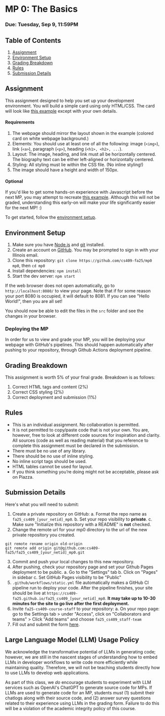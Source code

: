 # MP 0: The Basics
### Due: Tuesday, Sep 9, 11:59PM

## Table of Contents
1. [Assignment](#assignment)
2. [Environment Setup](#environment-setup)
3. [Grading Breakdown](#grading-breakdown)
4. [Rules](#rules)
5. [Submission Details](#submission-details)

## Assignment
This assignment designed to help you set up your development environment. You will build a simple card using only HTML/CSS. The card will look like [this example](http://i.imgur.com/aeKrEga.png) except with your own details.

#### Requirements
1. The webpage should mirror the layout shown in the example (colored card on white webpage background.)
2. Elements: You should use at least one of all the following: image (`<img>`), link (`<a>`), paragraph (`<p>`), heading (`<h1>, <h2>, ...`).
3. Layout: The image, heading, and link must all be horizontally centered. The biography text can be either left-aligned or horizontally centered.
4. Styling: All styling must lie within the CSS file. (No inline styling!)
5. The image should have a height and width of 150px.

#### Optional
If you'd like to get some hands-on experience with Javascript before the next MP, you may attempt to recreate [this example](https://cs409-fa25.github.io/fa-25/images/mp0.gif). Although this will not be graded, understanding this early-on will make your life significantly easier for the next MP! :)

To get started, follow the [environment setup](#environment-setup).

## Environment Setup
1. Make sure you have [Node.js](https://nodejs.org/en/) and [git](https://git-scm.com/) installed.
2. Create an account on [GitHub](https://github.com/). You may be prompted to sign in with your Illinois email.
3. Clone this repository:
`git clone https://github.com/cs409-fa25/mp0 mp0`, then `cd mp0`
4. Install dependencies:
`npm install`
5. Start the dev server:
`npm start`

If the web browser does not open automatically, go to `http://localhost:8080/` to view your page. Note that if for some reason your port 8080 is occupied, it will default to 8081. If you can see "Hello World!", then you are all set!

You should now be able to edit the files in the `src` folder and see the changes in your browser.

### Deploying the MP
In order for us to view and grade your MP, you will be deploying your webpage with GitHub's pipelines. This should happen automatically after pushing to your repository, through Github Actions deployment pipeline.
<!-- Due to [abuses with Gitlab's free pipeline](https://forum.gitlab.com/t/concern-about-gitlab-asking-for-credit-card/54479), you will need to provide a valid credit/debit card to verify you are a real user before deploying. You may see a $1 transaction on your account, don't panic, Gitlab does this to verify the card, **but no money will be transferred**.

To test your code locally, in the file `package.json`, replace `"start": "export NODE_OPTIONS=--openssl-legacy-provider; webpack-dev-server --open` with `"start": "webpack-dev-server --open"`. However, DO NOT COMMIT these changes to your repository, as this will affect your code's ability to deploy.  -->

## Grading Breakdown
This assignment is worth 5% of your final grade. Breakdown is as follows:
1. Correct HTML tags and content (2%)
2. Correct CSS styling (2%)
3. Correct deployment and submission (1%)

## Rules
- This is an individual assignment. No collaboration is permitted.
- It is not permitted to copy/paste code that is not your own. You are, however, free to look at different code sources for inspiration and clarity. All sources (code as well as reading material) that you reference to complete this assignment must be declared in the submission.
- There must be no use of any library.
- There should be no use of inline styling.
- No inline script tags should be used.
- HTML tables cannot be used for layout.
- If you think something you’re doing might not be acceptable, please ask on Piazza.

## Submission Details
Here's what you will need to submit:
1. Create a private repository on GitHub:
    a. Format the repo name as `fa25_cs409_[your_netid]_mp0`. 
    b. Set your repo visibility to **private**. 
    c. Make sure "Initialize this repository with a README" is **not** checked.
2. Change the remote url for your mp0 directory to the url of the new private repository you created.
```
git remote rename origin old-origin
git remote add origin git@github.com:cs409-fa25/fa25_cs409_[your_netid]_mp0.git
```
3. Commit and push your local changes to this new repository.
4. After pushing, check your repository page and set your Github Pages deployment to be public. 
    a. Go to the "Settings" tab 
    b. Click on "Pages" in sidebar 
    c. Set GitHub Pages visibility to be "Public"
4. `.github/workflows/static.yml` file automatically makes a GitHub CI pipeline run to deploy your code. After the pipeline finishes, your site should be live at `https://cs409-fa25.github.io/fa25_cs409_[your_netid]_mp0`. **It may take up to 10-30 minutes for the site to go live after the first deployment.**
5. Invite `fa25-cs409-course-staff` to your repository:
    a. On your repo page: go to the Settings tab > under "Access", click on "Collaborators and teams" > Click "Add teams" and choose `fa25_cs409_staff-team`
6. Fill out and submit the form [here](https://docs.google.com/forms/d/e/1FAIpQLSdZfmF6IsyH2hKBegp9voMGalZYFHnALKMQAVg_p7OTA4EILg/viewform?usp=sharing&ouid=103731398038409469401).

## Large Language Model (LLM) Usage Policy

We acknowledge the transformative potential of LLMs in generating code; however, we are still in the nascent stages of understanding how to embed LLMs in developer workflows to write code more efficiently while maintaining quality. Therefore, we will not be teaching students directly how to use LLMs to develop web applications.

As part of this class, we *do* encourage students to experiment with LLM services such as OpenAI's ChatGPT to generate source code for MPs. If LLMs are used to generate code for an MP, students *must* (1) submit their chatlogs along with their source code, and (2) answer survey questions related to their experience using LLMs in the grading form. Failure to do this will be a violation of the academic integrity policy of this course.
